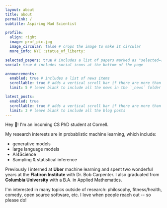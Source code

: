 ```yaml
---
layout: about
title: about
permalink: /
subtitle: Aspiring Mad Scientist

profile:
  align: right
  image: prof_pic.jpg
  image_circular: false # crops the image to make it circular
  more_info: NYC :statue_of_liberty:

selected_papers: true # includes a list of papers marked as "selected={true}"
social: true # includes social icons at the bottom of the page

announcements:
  enabled: true # includes a list of news items
  scrollable: true # adds a vertical scroll bar if there are more than 3 news items
  limit: 5 # leave blank to include all the news in the `_news` folder

latest_posts:
  enabled: true
  scrollable: true # adds a vertical scroll bar if there are more than 3 new posts items
  limit: 3 # leave blank to include all the blog posts
---
```


Hey :wave:! I'm an incoming CS PhD student at Cornell.

My research interests are in probablistic machine learning, which include:

- generative models
- large language models
- AI4Science
- Sampling & statistical inference

Previously I interned at **Uber** machine learning and spent two wonderful years at the **Flatiron Institute** with Dr. Bob Carpenter. I also graduated from **Columbia University** with a B.A. in Applied Mathematics.

I'm interested in many topics outside of research: philosophy, fitness/health, comedy, open source software, etc. I love when people reach out -- so please do!
